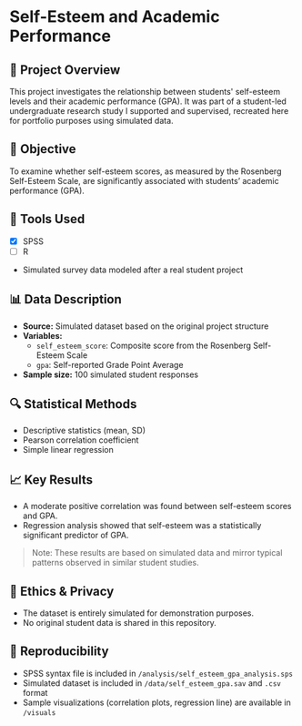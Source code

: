 # Self-Esteem and Academic Performance

## 📌 Project Overview
This project investigates the relationship between students' self-esteem levels and their academic performance (GPA). It was part of a student-led undergraduate research study I supported and supervised, recreated here for portfolio purposes using simulated data.

## 🎯 Objective
To examine whether self-esteem scores, as measured by the Rosenberg Self-Esteem Scale, are significantly associated with students’ academic performance (GPA).

## 🧰 Tools Used
- [x] SPSS  
- [ ] R  
- Simulated survey data modeled after a real student project

## 📊 Data Description
- **Source:** Simulated dataset based on the original project structure
- **Variables:**
  - `self_esteem_score`: Composite score from the Rosenberg Self-Esteem Scale
  - `gpa`: Self-reported Grade Point Average
- **Sample size:** 100 simulated student responses

## 🔍 Statistical Methods
- Descriptive statistics (mean, SD)
- Pearson correlation coefficient
- Simple linear regression

## 📈 Key Results
- A moderate positive correlation was found between self-esteem scores and GPA.
- Regression analysis showed that self-esteem was a statistically significant predictor of GPA.

> Note: These results are based on simulated data and mirror typical patterns observed in similar student studies.

## 🔐 Ethics & Privacy
- The dataset is entirely simulated for demonstration purposes.
- No original student data is shared in this repository.

## 🔄 Reproducibility
- SPSS syntax file is included in `/analysis/self_esteem_gpa_analysis.sps`
- Simulated dataset is included in `/data/self_esteem_gpa.sav` and `.csv` format
- Sample visualizations (correlation plots, regression line) are available in `/visuals`

